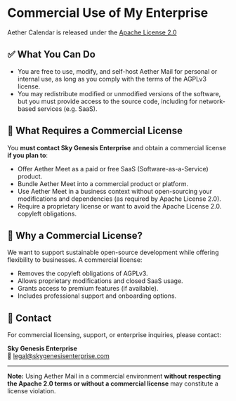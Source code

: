 # Commercial Use of My Enterprise

Aether Calendar is released under the [Apache License 2.0](LICENSE)

## ✅ What You Can Do

- You are free to use, modify, and self-host Aether Mail for personal or internal use, as long as you comply with the terms of the AGPLv3 license.
- You may redistribute modified or unmodified versions of the software, but you must provide access to the source code, including for network-based services (e.g. SaaS).

## 🚫 What Requires a Commercial License

You **must contact Sky Genesis Enterprise** and obtain a commercial license **if you plan to**:

- Offer Aether Meet as a paid or free SaaS (Software-as-a-Service) product.
- Bundle Aether Meet into a commercial product or platform.
- Use Aether Meet in a business context without open-sourcing your modifications and dependencies (as required by Apache License 2.0).
- Require a proprietary license or want to avoid the Apache License 2.0. copyleft obligations.

## 🧾 Why a Commercial License?

We want to support sustainable open-source development while offering flexibility to businesses. A commercial license:

- Removes the copyleft obligations of AGPLv3.
- Allows proprietary modifications and closed SaaS usage.
- Grants access to premium features (if available).
- Includes professional support and onboarding options.

## 📩 Contact

For commercial licensing, support, or enterprise inquiries, please contact:

**Sky Genesis Enterprise**  
📧 legal@skygenesisenterprise.com

---

**Note:** Using Aether Mail in a commercial environment **without respecting the Apache 2.0 terms or without a commercial license** may constitute a license violation.
